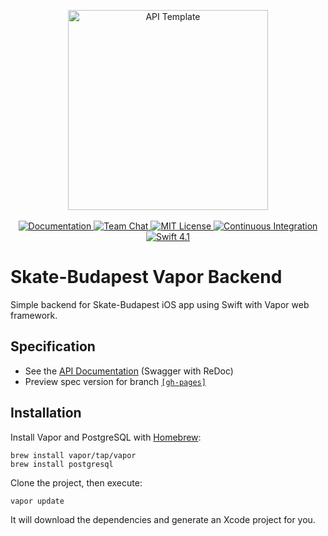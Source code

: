 <p align="center">
<img src="https://user-images.githubusercontent.com/1342803/36623515-7293b4ec-18d3-11e8-85ab-4e2f8fb38fbd.png" width="320" alt="API Template">
<br>
<br>
<a href="http://docs.vapor.codes/3.0/">
<img src="http://img.shields.io/badge/read_the-docs-2196f3.svg" alt="Documentation">
</a>
<a href="https://discord.gg/vapor">
<img src="https://img.shields.io/discord/431917998102675485.svg" alt="Team Chat">
</a>
<a href="LICENSE">
<img src="http://img.shields.io/badge/license-MIT-brightgreen.svg" alt="MIT License">
</a>
<a href="https://circleci.com/gh/vapor/api-template">
<img src="https://circleci.com/gh/vapor/api-template.svg?style=shield" alt="Continuous Integration">
</a>
<a href="https://swift.org">
<img src="http://img.shields.io/badge/swift-4.1-brightgreen.svg" alt="Swift 4.1">
</a>
</p>

<!--
<img src="http://i.imgur.com/xxxxxxxxx.png" width="80px" />
-->
<h1>Skate-Budapest Vapor Backend</h1>

Simple backend for Skate-Budapest iOS app using Swift with Vapor web framework.

## Specification

- See the [API Documentation](https://balazs630.github.io/Skate-Budapest-Backend/) (Swagger with ReDoc)
- Preview spec version for branch [`[gh-pages]`](https://github.com/balazs630/Skate-Budapest-Backend/tree/gh-pages)


## Installation

Install Vapor and PostgreSQL with [Homebrew](https://brew.sh):
```
brew install vapor/tap/vapor
brew install postgresql
```

Clone the project, then execute:
```
vapor update
```

It will download the dependencies and generate an Xcode project for you.
